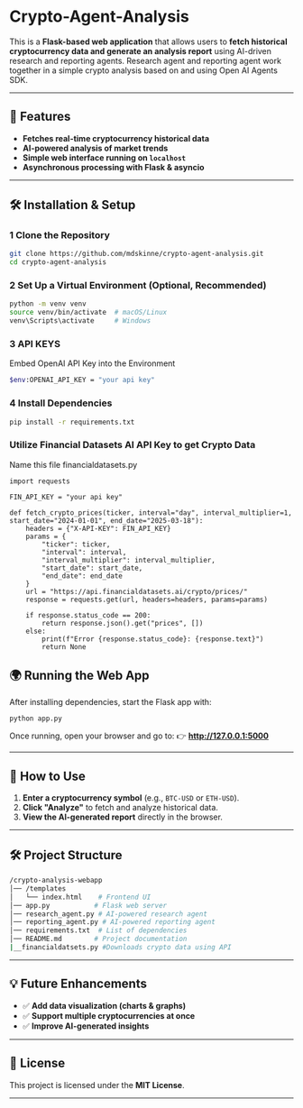 # Crypto-Agent-Analysis
This is a **Flask-based web application** that allows users to **fetch historical cryptocurrency data and generate an analysis report** using AI-driven research and reporting agents. Research agent and reporting agent work together in a simple crypto analysis based on and using Open AI Agents SDK.

---

## 🚀 Features
- **Fetches real-time cryptocurrency historical data**
- **AI-powered analysis of market trends**
- **Simple web interface running on `localhost`**
- **Asynchronous processing with Flask & asyncio**

---

## 🛠️ Installation & Setup

### **1️ Clone the Repository**


```bash
git clone https://github.com/mdskinne/crypto-agent-analysis.git
cd crypto-agent-analysis
```

### **2️ Set Up a Virtual Environment (Optional, Recommended)**

```bash
python -m venv venv
source venv/bin/activate  # macOS/Linux
venv\Scripts\activate     # Windows
```

### **3 API KEYS**
Embed OpenAI API Key into the Environment
```bash
$env:OPENAI_API_KEY = "your api key"
```

### **4 Install Dependencies**

```bash
pip install -r requirements.txt
```


### Utilize Financial Datasets AI API Key to get Crypto Data
Name this file financialdatasets.py


```
import requests

FIN_API_KEY = "your api key"

def fetch_crypto_prices(ticker, interval="day", interval_multiplier=1, start_date="2024-01-01", end_date="2025-03-18"):
    headers = {"X-API-KEY": FIN_API_KEY}
    params = {
        "ticker": ticker,
        "interval": interval,
        "interval_multiplier": interval_multiplier,
        "start_date": start_date,
        "end_date": end_date
    }
    url = "https://api.financialdatasets.ai/crypto/prices/"
    response = requests.get(url, headers=headers, params=params)

    if response.status_code == 200:
        return response.json().get("prices", [])
    else:
        print(f"Error {response.status_code}: {response.text}")
        return None
```

## 🌍 Running the Web App
After installing dependencies, start the Flask app with:

```bash
python app.py
```

Once running, open your browser and go to:
👉 **http://127.0.0.1:5000**

---

## 🎯 How to Use
1. **Enter a cryptocurrency symbol** (e.g., `BTC-USD` or `ETH-USD`).
2. **Click "Analyze"** to fetch and analyze historical data.
3. **View the AI-generated report** directly in the browser.

---

## 🛠️ Project Structure

```bash
/crypto-analysis-webapp
│── /templates
│   └── index.html    # Frontend UI
│── app.py           # Flask web server
│── research_agent.py # AI-powered research agent
│── reporting_agent.py # AI-powered reporting agent
│── requirements.txt  # List of dependencies
│── README.md        # Project documentation
|__financialdatsets.py #Downloads crypto data using API
```

---

## 💡 Future Enhancements
- ✅ **Add data visualization (charts & graphs)**
- ✅ **Support multiple cryptocurrencies at once**
- ✅ **Improve AI-generated insights**

---

## 📝 License
This project is licensed under the **MIT License**.

---


